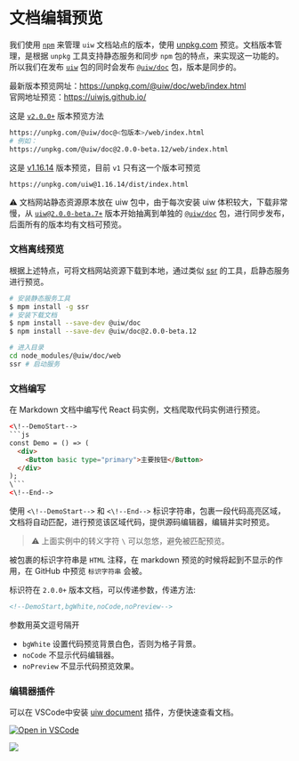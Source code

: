 文档编辑预览
===

我们使用 [`npm`](https://www.npmjs.com/package/@uiw/doc) 来管理 `uiw` 文档站点的版本，使用 [unpkg.com](https://unpkg.com/@uiw/doc/web/index.html) 预览。文档版本管理，是根据 `unpkg` 工具支持静态服务和同步 `npm` 包的特点，来实现这一功能的。所以我们在发布 [`uiw`](https://www.npmjs.com/package/uiw) 包的同时会发布 [`@uiw/doc`](https://www.npmjs.com/package/@uiw/doc) 包，版本是同步的。

最新版本预览网址：https://unpkg.com/@uiw/doc/web/index.html  
官网地址预览：https://uiwjs.github.io/  


这是 [`v2.0.0+`](https://unpkg.com/@uiw/doc@2.0.0-beta.12/web/index.html) 版本预览方法

```bash
https://unpkg.com/@uiw/doc@<包版本>/web/index.html
# 例如：
https://unpkg.com/@uiw/doc@2.0.0-beta.12/web/index.html
```

这是 [v1.16.14](https://unpkg.com/uiw@1.16.14/dist/index.html) 版本预览，目前 `v1` 只有这一个版本可预览

```
https://unpkg.com/uiw@1.16.14/dist/index.html
```

⚠️ 文档网站静态资源原本放在 uiw 包中，由于每次安装 uiw 体积较大，下载非常慢，从 [`uiw@2.0.0-beta.7+`](https://unpkg.com/@uiw/doc/web/index.html) 版本开始抽离到单独的 [`@uiw/doc`](https://www.npmjs.com/package/@uiw/doc) 包，进行同步发布，后面所有的版本均有文档可预览。

### 文档离线预览

根据上述特点，可将文档网站资源下载到本地，通过类似 [ssr](https://www.npmjs.com/package/ssr) 的工具，启静态服务进行预览。

```bash
# 安装静态服务工具
$ mpm install -g ssr
# 安装下载文档
$ npm install --save-dev @uiw/doc
$ npm install --save-dev @uiw/doc@2.0.0-beta.12

# 进入目录
cd node_modules/@uiw/doc/web
ssr # 启动服务
```

### 文档编写

在 Markdown 文档中编写代 React 码实例，文档爬取代码实例进行预览。


```html
<\!--DemoStart--> 
```js
const Demo = () => (
  <div>
    <Button basic type="primary">主要按钮</Button>
  </div>
);
\```
<\!--End-->
```

使用 `<\!--DemoStart-->` 和 `<\!--End-->` 标识字符串，包裹一段代码高亮区域，文档将自动匹配，进行预览该区域代码，提供源码编辑器，编辑并实时预览。

> ⚠️ 上面实例中的转义字符 `\` 可以忽悠，避免被匹配预览。  

被包裹的标识字符串是 `HTML` 注释，在 markdown 预览的时候将起到不显示的作用，在 GitHub 中预览 `标识字符串` 会被。

标识符在 `2.0.0+` 版本文档，可以传递参数，传递方法: 

```markdown
<!--DemoStart,bgWhite,noCode,noPreview-->
```

参数用英文逗号隔开

- `bgWhite` 设置代码预览背景白色，否则为格子背景。
- `noCode` 不显示代码编辑器。 
- `noPreview` 不显示代码预览效果。

### 编辑器插件

可以在 VSCode中安装 [uiw document](https://github.com/uiwjs/vscode-uiw) 插件，方便快速查看文档。

[![Open in VSCode](https://jaywcjlove.github.io/sb/open/open-in-vscode.svg)](https://marketplace.visualstudio.com/items?itemName=uiw.uiw)

![](https://raw.githubusercontent.com/uiwjs/vscode-uiw/90321e06d2d4be970a26b7761f7e86d145e896e5/images/uiw.gif)